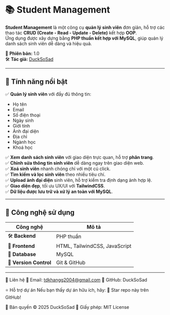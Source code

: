 # 📚 Student Management

**Student Management** là một công cụ **quản lý sinh viên** đơn giản, hỗ trợ các thao tác **CRUD (Create - Read - Update - Delete)** kết hợp **OOP**.  
Ứng dụng được xây dựng bằng **PHP thuần kết hợp với MySQL**, giúp quản lý danh sách sinh viên dễ dàng và hiệu quả.

🚀 **Phiên bản:** 1.0  
🛠 **Tác giả:** [DuckSoSad](https://github.com/DuckSoSad)

---

## 🚀 Tính năng nổi bật

✅ **Quản lý sinh viên** với đầy đủ thông tin:

- Họ tên
- Email
- Số điện thoại
- Ngày sinh
- Giới tính
- Ảnh đại diện
- Địa chỉ
- Ngành học
- Khoá học

✅ **Xem danh sách sinh viên** với giao diện trực quan, hỗ trợ **phân trang**.  
✅ **Chỉnh sửa thông tin sinh viên** dễ dàng ngay trên giao diện web.  
✅ **Xoá sinh viên** nhanh chóng chỉ với một cú click.  
✅ **Tìm kiếm và lọc sinh viên** theo nhiều tiêu chí.  
✅ **Upload ảnh đại diện** sinh viên, hỗ trợ kiểm tra định dạng ảnh hợp lệ.  
✅ **Giao diện đẹp**, tối ưu UX/UI với **TailwindCSS**.  
✅ **Dữ liệu được lưu trữ và xử lý an toàn với MySQL**.

---

## 📌 Công nghệ sử dụng

| **Công nghệ**          | **Mô tả**                     |
| ---------------------- | ----------------------------- |
| 🛠 **Backend**          | PHP thuần                     |
| 🎨 **Frontend**        | HTML, TailwindCSS, JavaScript |
| 💾 **Database**        | MySQL                         |
| 🔄 **Version Control** | Git & GitHub                  |

---

📩 Liên hệ
📧 Email: tdkhangg2004@gmail.com
🐙 GitHub: DuckSoSad

⭐ Hỗ trợ dự án
Nếu bạn thấy dự án hữu ích, hãy:
🌟 Star repo này trên GitHub!

📌 Bản quyền © 2025 DuckSoSad
📄 Giấy phép: MIT License
```
